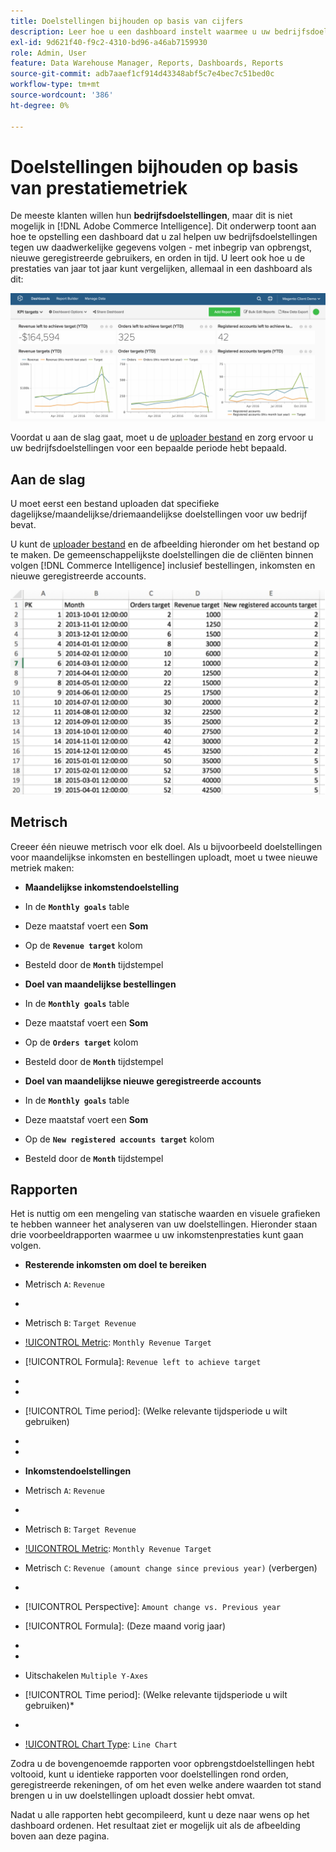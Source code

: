```yaml
---
title: Doelstellingen bijhouden op basis van cijfers
description: Leer hoe u een dashboard instelt waarmee u uw bedrijfsdoelstellingen kunt bijhouden op basis van uw feitelijke gegevens, zoals inkomsten, nieuwe geregistreerde gebruikers en bestellingen in de loop der tijd.
exl-id: 9d621f40-f9c2-4310-bd96-a46ab7159930
role: Admin, User
feature: Data Warehouse Manager, Reports, Dashboards, Reports
source-git-commit: adb7aaef1cf914d43348abf5c7e4bec7c51bed0c
workflow-type: tm+mt
source-wordcount: '386'
ht-degree: 0%

---
```


# Doelstellingen bijhouden op basis van prestatiemetriek

De meeste klanten willen hun **bedrijfsdoelstellingen**, maar dit is niet mogelijk in [!DNL Adobe Commerce Intelligence]. Dit onderwerp toont aan hoe te opstelling een dashboard dat u zal helpen uw bedrijfsdoelstellingen tegen uw daadwerkelijke gegevens volgen - met inbegrip van opbrengst, nieuwe geregistreerde gebruikers, en orden in tijd. U leert ook hoe u de prestaties van jaar tot jaar kunt vergelijken, allemaal in een dashboard als dit:

![](../../assets/Goals-_dashboard_2.png)

Voordat u aan de slag gaat, moet u de [uploader bestand](../importing-data/connecting-data/using-file-uploader.md) en zorg ervoor u uw bedrijfsdoelstellingen voor een bepaalde periode hebt bepaald.

## Aan de slag

U moet eerst een bestand uploaden dat specifieke dagelijkse/maandelijkse/driemaandelijkse doelstellingen voor uw bedrijf bevat.

U kunt de [uploader bestand](../importing-data/connecting-data/using-file-uploader.md) en de afbeelding hieronder om het bestand op te maken. De gemeenschappelijkste doelstellingen die de cliënten binnen volgen [!DNL Commerce Intelligence] inclusief bestellingen, inkomsten en nieuwe geregistreerde accounts.

![](../../assets/Goals-_Excel.png)

## Metrisch

Creeer één nieuwe metrisch voor elk doel. Als u bijvoorbeeld doelstellingen voor maandelijkse inkomsten en bestellingen uploadt, moet u twee nieuwe metriek maken:

* **Maandelijkse inkomstendoelstelling**
* In de **`Monthly goals`** table
* Deze maatstaf voert een **Som**
* Op de **`Revenue target`** kolom
* Besteld door de **`Month`** tijdstempel

* **Doel van maandelijkse bestellingen**
* In de **`Monthly goals`** table
* Deze maatstaf voert een **Som**
* Op de **`Orders target`** kolom
* Besteld door de **`Month`** tijdstempel

* **Doel van maandelijkse nieuwe geregistreerde accounts**
* In de **`Monthly goals`** table
* Deze maatstaf voert een **Som**
* Op de **`New registered accounts target`** kolom
* Besteld door de **`Month`** tijdstempel

## Rapporten

Het is nuttig om een mengeling van statische waarden en visuele grafieken te hebben wanneer het analyseren van uw doelstellingen. Hieronder staan drie voorbeeldrapporten waarmee u uw inkomstenprestaties kunt gaan volgen.

* **Resterende inkomsten om doel te bereiken**
* Metrisch `A`: `Revenue`
* 
  [!UICONTROL Metric]: `Revenue`

* Metrisch `B`: `Target Revenue`
* [!UICONTROL Metric]: `Monthly Revenue Target`

* [!UICONTROL Formula]: `Revenue left to achieve target`
* 
  [!UICONTROL-formule]: `(B-A)`
* 
  [!UICONTROL Format]: `Number`

* [!UICONTROL Time period]: (Welke relevante tijdsperiode u wilt gebruiken)
* 
  [!UICONTROL Interval]: `Month`
* 
  [!UICONTROL Chart Type]: `Scalar`

* **Inkomstendoelstellingen**
* Metrisch `A`: `Revenue`
* 
  [!UICONTROL Metric]: `Revenue`

* Metrisch `B`: `Target Revenue`
* [!UICONTROL Metric]: `Monthly Revenue Target`

* Metrisch `C`: `Revenue (amount change since previous year)` (verbergen)
* 
  [!UICONTROL Metric]: `Revenue`
* [!UICONTROL Perspective]: `Amount change vs. Previous year`

* [!UICONTROL Formula]: (Deze maand vorig jaar)
* 
  [!UICONTROL-formule]: `(A-C)`
* 
  [!UICONTROL Format]: `Currency`

* Uitschakelen `Multiple Y-Axes`
* [!UICONTROL Time period]: (Welke relevante tijdsperiode u wilt gebruiken)*
* 
  [!UICONTROL Interval]: `Month`
* [!UICONTROL Chart Type]: `Line Chart`

Zodra u de bovengenoemde rapporten voor opbrengstdoelstellingen hebt voltooid, kunt u identieke rapporten voor doelstellingen rond orden, geregistreerde rekeningen, of om het even welke andere waarden tot stand brengen u in uw doelstellingen uploadt dossier hebt omvat.

Nadat u alle rapporten hebt gecompileerd, kunt u deze naar wens op het dashboard ordenen. Het resultaat ziet er mogelijk uit als de afbeelding boven aan deze pagina.
